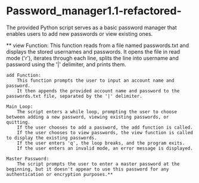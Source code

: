 # Password_manager1.1-refactored-
The provided Python script serves as a basic password manager that enables users to add new passwords or view existing ones. 

**    view Function:
        This function reads from a file named passwords.txt and displays the stored usernames and passwords.
        It opens the file in read mode ('r'), iterates through each line, splits the line into username and password using the '|' delimiter, and prints them.

    add Function:
        This function prompts the user to input an account name and password.
        It then appends the provided account name and password to the passwords.txt file, separated by the '|' delimiter.

    Main Loop:
        The script enters a while loop, prompting the user to choose between adding a new password, viewing existing passwords, or quitting.
        If the user chooses to add a password, the add function is called.
        If the user chooses to view passwords, the view function is called to display the existing passwords.
        If the user enters 'q', the loop breaks, and the program exits.
        If the user enters an invalid mode, an error message is displayed.

    Master Password:
        The script prompts the user to enter a master password at the beginning, but it doesn't appear to use this password for any authentication or encryption purposes.**

